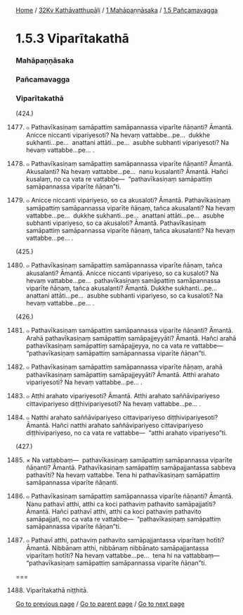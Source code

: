 
[Home](/) / [32Kv Kathāvatthupāḷi](/tipitaka/32Kv.md) / [1 Mahāpaṇṇāsaka](/tipitaka/32Kv/1.md) / [1.5 Pañcamavagga](/tipitaka/32Kv/1/1.5.md)

# 1.5.3 Viparītakathā

### Mahāpaṇṇāsaka

### Pañcamavagga

### Viparītakathā

(424.)

1477. ๐ Pathavīkasiṇaṃ samāpattiṃ samāpannassa viparīte ñāṇanti? Āmantā. Anicce niccanti vipariyesoti? Na hevaṃ vattabbe…pe…  dukkhe sukhanti…pe…  anattani attāti…pe…  asubhe subhanti vipariyesoti? Na hevaṃ vattabbe…pe… .

1478. ๐ Pathavīkasiṇaṃ samāpattiṃ samāpannassa viparīte ñāṇanti? Āmantā. Akusalanti? Na hevaṃ vattabbe…pe…  nanu kusalanti? Āmantā. Hañci kusalaṃ, no ca vata re vattabbe—  “pathavīkasiṇaṃ samāpattiṃ samāpannassa viparīte ñāṇan”ti.

1479. ๐ Anicce niccanti vipariyeso, so ca akusaloti? Āmantā. Pathavīkasiṇaṃ samāpattiṃ samāpannassa viparīte ñāṇaṃ, tañca akusalanti? Na hevaṃ vattabbe…pe…  dukkhe sukhanti…pe…  anattani attāti…pe…  asubhe subhanti vipariyeso, so ca akusaloti? Āmantā. Pathavīkasiṇaṃ samāpattiṃ samāpannassa viparīte ñāṇaṃ, tañca akusalanti? Na hevaṃ vattabbe…pe… .

(425.)

1480. ๐ Pathavīkasiṇaṃ samāpattiṃ samāpannassa viparīte ñāṇaṃ, tañca akusalanti? Āmantā. Anicce niccanti vipariyeso, so ca kusaloti? Na hevaṃ vattabbe…pe…  pathavīkasiṇaṃ samāpattiṃ samāpannassa viparīte ñāṇaṃ, tañca akusalanti? Āmantā. Dukkhe sukhanti…pe…  anattani attāti…pe…  asubhe subhanti vipariyeso, so ca kusaloti? Na hevaṃ vattabbe…pe… .

(426.)

1481. ๐ Pathavīkasiṇaṃ samāpattiṃ samāpannassa viparīte ñāṇanti? Āmantā. Arahā pathavīkasiṇaṃ samāpattiṃ samāpajjeyyāti? Āmantā. Hañci arahā pathavīkasiṇaṃ samāpattiṃ samāpajjeyya, no ca vata re vattabbe—  “pathavīkasiṇaṃ samāpattiṃ samāpannassa viparīte ñāṇan”ti.

1482. ๐ Pathavīkasiṇaṃ samāpattiṃ samāpannassa viparīte ñāṇaṃ, arahā pathavīkasiṇaṃ samāpattiṃ samāpajjeyyāti? Āmantā. Atthi arahato vipariyesoti? Na hevaṃ vattabbe…pe… .

1483. ๐ Atthi arahato vipariyesoti? Āmantā. Atthi arahato saññāvipariyeso cittavipariyeso diṭṭhivipariyesoti? Na hevaṃ vattabbe…pe… .

1484. ๐ Natthi arahato saññāvipariyeso cittavipariyeso diṭṭhivipariyesoti? Āmantā. Hañci natthi arahato saññāvipariyeso cittavipariyeso diṭṭhivipariyeso, no ca vata re vattabbe—  “atthi arahato vipariyeso”ti.

(427.)

1485. × Na vattabbaṃ—  pathavīkasiṇaṃ samāpattiṃ samāpannassa viparīte ñāṇanti? Āmantā. Pathavīkasiṇaṃ samāpattiṃ samāpajjantassa sabbeva pathavīti? Na hevaṃ vattabbe. Tena hi pathavīkasiṇaṃ samāpattiṃ samāpannassa viparīte ñāṇanti.

1486. ๐ Pathavīkasiṇaṃ samāpattiṃ samāpannassa viparīte ñāṇanti? Āmantā. Nanu pathavī atthi, atthi ca koci pathaviṃ pathavito samāpajjatīti? Āmantā. Hañci pathavī atthi, atthi ca koci pathaviṃ pathavito samāpajjati, no ca vata re vattabbe—  “pathavīkasiṇaṃ samāpattiṃ samāpannassa viparīte ñāṇan”ti.

1487. ๐ Pathavī atthi, pathaviṃ pathavito samāpajjantassa viparītaṃ hotīti? Āmantā. Nibbānaṃ atthi, nibbānaṃ nibbānato samāpajjantassa viparītaṃ hotīti? Na hevaṃ vattabbe…pe…  tena hi na vattabbaṃ—  “pathavīkasiṇaṃ samāpattiṃ samāpannassa viparīte ñāṇan”ti.

===

1488. Viparītakathā niṭṭhitā.



[Go to previous page](/tipitaka/32Kv/1/1.5/1.5.2.md) / [Go to parent page](/tipitaka/32Kv/1/1.5.md) / [Go to next page](/tipitaka/32Kv/1/1.5/1.5.4.md)


